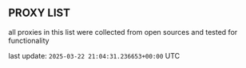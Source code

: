 ## PROXY LIST

all proxies in this list were collected from open sources and tested for functionality

last update: `2025-03-22 21:04:31.236653+00:00` UTC